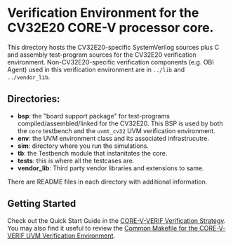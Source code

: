 <!--
Copyright 2022 OpenHW Group
SPDX-License-Identifier: Apache-2.0 WITH SHL-2.1
-->
# Verification Environment for the CV32E20 CORE-V processor core.
This directory hosts the CV32E20-specific SystemVerilog sources plus C and assembly test-program sources for the CV32E20 verification environment.
Non-CV32E20-specific verification components (e.g. OBI Agent) used in this verification environment are in `../lib` and `../vendor_lib`.

## Directories:
- **bsp**:        the "board support package" for test-programs compiled/assembled/linked for the CV32E20.  This BSP is used by both the `core` testbench and the `uvmt_cv32` UVM verification environment.
- **env**:        the UVM environment class and its associated infrastrucutre.
- **sim**:        directory where you run the simulations.
- **tb**:         the Testbench module that instanitates the core.
- **tests**:      this is where all the testcases are.
- **vendor_lib**: Third party vendor libraries and extensions to same.

There are README files in each directory with additional information.

## Getting Started
Check out the Quick Start Guide in the [CORE-V-VERIF Verification Strategy](https://docs.openhwgroup.org/projects/core-v-verif/en/latest/quick_start.html).
<br>
You may also find it useful to review the [Common Makefile for the CORE-V-VERIF UVM Verification Environment](https://github.com/openhwgroup/core-v-verif/blob/master/mk/README.md).
